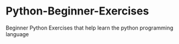 # Python-Beginner-Exercises
Beginner Python Exercises that help learn the python programming language

